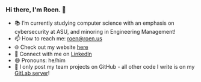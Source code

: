 ### Hi there, I'm Roen. 👋

<!--
**roenw/roenw** is a ✨ _special_ ✨ repository because its `README.md` (this file) appears on your GitHub profile.
-->
- 📚 I’m currently studying computer science with an emphasis on cybersecurity at ASU, and minoring in Engineering Management!
- 📫 How to reach me: roen@roen.us
- 🌐 Check out my website [here](https://roen.us)
- 🔗 Connect with me on [LinkedIn](https://www.linkedin.com/in/roen/)
- 😄 Pronouns: he/him
- 💬 I only post my team projects on GitHub - all other code I write is on my [GitLab server](https://git.roen.us/rwainscoat/)!
